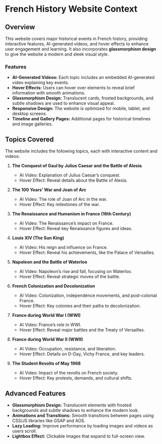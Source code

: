 
# French History Website Context

## Overview
This website covers major historical events in French history, providing interactive features, AI-generated videos, and hover effects to enhance user engagement and learning. It also incorporates **glassmorphism design** to give the website a modern and sleek visual style.

### Features
- **AI-Generated Videos:** Each topic includes an embedded AI-generated video explaining key events.
- **Hover Effects:** Users can hover over elements to reveal brief information with smooth animations.
- **Glassmorphism Design:** Translucent cards, frosted backgrounds, and subtle shadows are used to enhance visual appeal.
- **Responsive Design:** The website is optimized for mobile, tablet, and desktop screens.
- **Timeline and Gallery Pages:** Additional pages for historical timelines and image galleries.

## Topics Covered
The website includes the following topics, each with interactive content and videos:

1. **The Conquest of Gaul by Julius Caesar and the Battle of Alesia**
   - AI Video: Explanation of Julius Caesar’s conquest.
   - Hover Effect: Reveal details about the Battle of Alesia.

2. **The 100 Years’ War and Joan of Arc**
   - AI Video: The role of Joan of Arc in the war.
   - Hover Effect: Key milestones of the war.

3. **The Renaissance and Humanism in France (16th Century)**
   - AI Video: The Renaissance’s impact on France.
   - Hover Effect: Reveal key Renaissance figures and ideas.

4. **Louis XIV (The Sun King)**
   - AI Video: His reign and influence on France.
   - Hover Effect: Reveal his achievements, like the Palace of Versailles.

5. **Napoleon and the Battle of Waterloo**
   - AI Video: Napoleon’s rise and fall, focusing on Waterloo.
   - Hover Effect: Reveal strategic moves of the battle.

6. **French Colonization and Decolonization**
   - AI Video: Colonization, independence movements, and post-colonial France.
   - Hover Effect: Key colonies and their paths to decolonization.

7. **France during World War I (WWI)**
   - AI Video: France’s role in WWI.
   - Hover Effect: Reveal major battles and the Treaty of Versailles.

8. **France during World War II (WWII)**
   - AI Video: Occupation, resistance, and liberation.
   - Hover Effect: Details on D-Day, Vichy France, and key leaders.

9. **The Student Revolts of May 1968**
   - AI Video: Impact of the revolts on French society.
   - Hover Effect: Key protests, demands, and cultural shifts.

## Advanced Features
- **Glassmorphism Design:** Translucent elements with frosted backgrounds and subtle shadows to enhance the modern look.
- **Animations and Transitions:** Smooth transitions between pages using CSS/JS libraries like GSAP and AOS.
- **Lazy Loading:** Improve performance by loading images and videos as users scroll.
- **Lightbox Effect:** Clickable images that expand to full-screen view.

